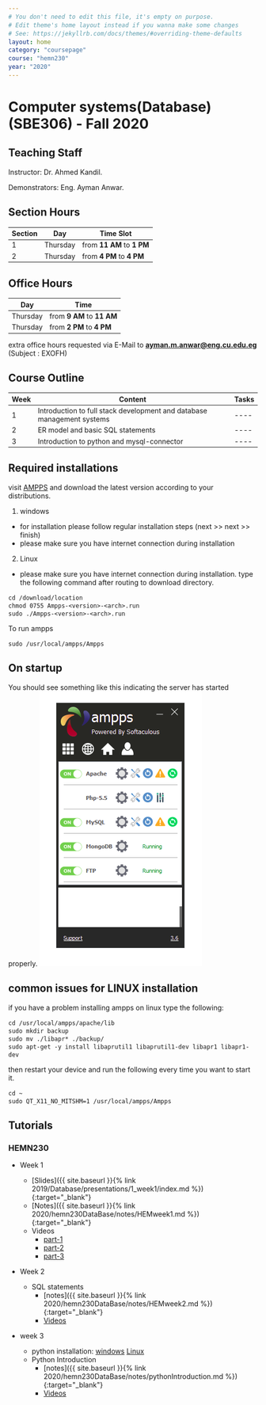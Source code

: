 ```yaml
---
# You don't need to edit this file, it's empty on purpose.
# Edit theme's home layout instead if you wanna make some changes
# See: https://jekyllrb.com/docs/themes/#overriding-theme-defaults
layout: home
category: "coursepage"
course: "hemn230"
year: "2020"
---
```

# Computer systems(Database) \(SBE306\) - Fall 2020

## Teaching Staff

Instructor: Dr. Ahmed Kandil.

Demonstrators:  Eng. Ayman Anwar.  


## Section Hours

| Section | Day | Time Slot |
|---------|-----|-----------|
|   1     | Thursday | from **11 AM** to **1 PM**  |
|   2     | Thursday | from **4 PM** to **4 PM**  |

## Office Hours

| Day | Time |
|-----|-----------|
| Thursday | from **9 AM** to **11 AM** |
| Thursday | from **2 PM** to **4 PM** |

extra office hours requested via E-Mail to **ayman.m.anwar@eng.cu.edu.eg** (Subject : EXOFH)

## Course Outline

| Week | Content |  Tasks
|------|-----------------|-----|
|   1  | Introduction to full stack development and database management systems | ---- |
|   2  | ER model and basic SQL statements | ---- |
|   3  | Introduction to python and mysql-connector | ---- |

<!-- |   3  | SQL Relations and JOINs | ---- |
|   4  | Introduction to python and mysql-connector | ---- |
|   5  | Python Flask Web-MicroFramework | ---- |
|   6  | Flask Templates and style sheets | ---- | -->

## Required installations

visit [AMPPS](https://www.ampps.com/downloads) and download the latest version according to your distributions.

1. windows 
* for installation please follow regular installation steps (next >> next >> finish)
* please make sure you have internet connection during installation
2. Linux
* please make sure you have internet connection during installation.
type the following command after routing to download directory.
```
cd /download/location
chmod 0755 Ampps-<version>-<arch>.run
sudo ./Ampps-<version>-<arch>.run
```
To run ampps
```
sudo /usr/local/ampps/Ampps
```
## On startup
You should see something like this indicating the server has started properly.
![](images/amppsStart.png)

## common issues for LINUX installation

if you have a problem installing ampps on linux type the following:

```
cd /usr/local/ampps/apache/lib
sudo mkdir backup
sudo mv ./libapr* ./backup/
sudo apt-get -y install libaprutil1 libaprutil1-dev libapr1 libapr1-dev 
```
then restart your device and run the following every time you want to start it.

```
cd ~
sudo QT_X11_NO_MITSHM=1 /usr/local/ampps/Ampps 
```


## Tutorials

### HEMN230

* Week 1
    * [Slides]({{ site.baseurl }}{% link 2019/Database/presentations/1_week1/index.md %}){:target="_blank"}
    * [Notes]({{ site.baseurl }}{% link 2020/hemn230DataBase/notes/HEMweek1.md %}){:target="_blank"}
    * Videos 
        * [part-1](https://drive.google.com/file/d/1g7Lq_ph9wHPUdiiLCMsD9eiXtd8X7TQc/view?usp=sharing)
        * [part-2](https://drive.google.com/file/d/1LguA_tJhiFX7cWYNBr_6mSPoqrHbvhLf/view?usp=sharing)
        * [part-3](https://drive.google.com/file/d/1HcEF0jvhsT_39NcyJuMtg2MJ2zTMQQmp/view?usp=sharing)
* Week 2
    * SQL statements
        * [notes]({{ site.baseurl }}{% link 2020/hemn230DataBase/notes/HEMweek2.md %}){:target="_blank"}
        * [Videos](https://drive.google.com/file/d/1ZybuoOmKNO_EsxSbjZ27E14is1mBME4r/view?usp=sharing)

* week 3
    * python installation: [windows](https://docs.anaconda.com/anaconda/install/windows/) [Linux](https://docs.anaconda.com/anaconda/install/linux/)    
    * Python Introduction
        * [notes]({{ site.baseurl }}{% link 2020/hemn230DataBase/notes/pythonIntroduction.md %}){:target="_blank"}
        * [Videos]()

